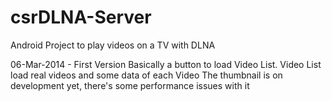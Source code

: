 csrDLNA-Server
==============
Android Project to play videos on a TV with DLNA


06-Mar-2014 - First Version
Basically a button to load Video List.
Video List load real videos and some data of each Video
The thumbnail is on development yet, there's some performance issues with it
